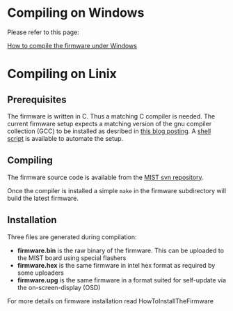 # Compiling on Windows #

Please refer to this page:

[How to compile the firmware under Windows](http://ws0.org/compiling-the-minimig-core-for-the-mist-fpga-board-on-windows/)


# Compiling on Linix #

## Prerequisites ##

The firmware is written in C. Thus a matching C compiler is needed. The current firmware setup expects a matching version of the gnu compiler collection (GCC) to be installed as desribed in [this blog posting](http://retroramblings.net/?p=315). A [shell script](http://mist-board.googlecode.com/svn/trunk/tools/install_arm-none-eabi-gcc.sh) is available to automate the setup.

## Compiling ##

The firmware source code is available from the [MIST svn repository](http://code.google.com/p/mist-board/source/checkout).

Once the compiler is installed a simple `make` in the firmware subdirectory will build the latest firmware.

## Installation ##

Three files are generated during compilation:

  * **firmware.bin** is the raw binary of the firmware. This can be uploaded to the MIST board using special flashers
  * **firmware.hex** is the same firmware in intel hex format as required by some uploaders
  * **firmware.upg** is the same firmware in a format suited for self-update via the on-screen-display (OSD)

For more details on firmware installation read HowToInstallTheFirmware